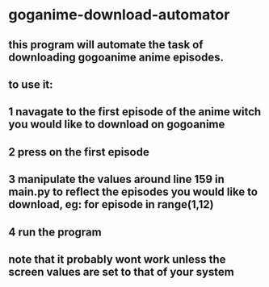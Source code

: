 # goganime-download-automator
## this program will automate the task of downloading gogoanime anime episodes.
## to use it:
##    1 navagate to the first episode of the anime witch you would like to download on gogoanime
##    2 press on the first episode
##    3 manipulate the values around line 159 in main.py to reflect the episodes you would like to download, eg: for episode in range(1,12)
##    4 run the program 
##    note that it probably wont work unless the screen values are set to that of your system
